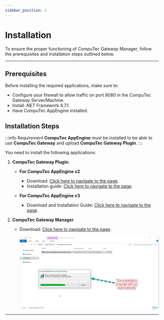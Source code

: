 ```yaml
---
sidebar_position: 2
---
```


# Installation

To ensure the proper functioning of CompuTec Gateway Manager, follow the prerequisites and installation steps outlined below.

---

## Prerequisites

Before installing the required applications, make sure to:

- Configure your firewall to allow traffic on port 8080 in the CompuTec Gateway Server/Machine.
- Install .NET Framework 4.7.1.
- Have CompuTec AppEngine installed.

## Installation Steps

:::info Requirement
    **CompuTec AppEngine** must be installed to be able to use **CompuTec Gateway** and upload **CompuTec Gateway Plugin**.
:::

You need to install the following applications:

1. **CompuTec Gateway Plugin**:

    - **For CompuTec AppEngine v2**
        - Download: [Click here to navigate to the page](https://learn.computec.one/docs/labels/releases/download/#appengine-computec-labels-plugin).
        - Installation guide: [Click here to navigate to the page](https://learn.computec.one/docs/appengine/administrators-guide/configuration-and-administration/overview/#plugins).

    - **For CompuTec AppEngine v3**
        - Download and Installation Guide: [Click here to navigate to the page](https://learn.computec.one/docs/appengine/next/administrators-guide/configuration-and-administration/plugins/overview/).

2. **CompuTec Gateway Manager**

    - Download: [Click here to navigate to the page](https://learn.computec.one/docs/labels/releases/download/#computec-gateway-service).

        ![Installation](./media/installation.png)

---

